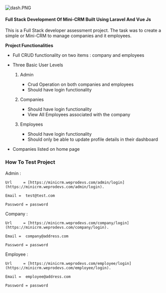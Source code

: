 
![dash.PNG](https://cdn.hashnode.com/res/hashnode/image/upload/v1614299848329/PPtlSBlNk.png)

#### Full Stack Development Of Mini-CRM Built Using Laravel And Vue Js

This is a Full Stack developer assessment project. The task was to create a simple or Mini-CRM to manage companies and it employees. 

**Project Functionalities**


- Full CRUD functionality on two items : company and employees

- Three Basic User Levels

     1. Admin

        -  Crud Operation on both companies and employees
        -  Should have login functionality

     2. Companies

         - Should have login functionality
         - View All Employees associated with the company

     3. Employees

         - Should have login functionality 
         - Should only be able to update profile details in their dashboard

- Companies listed on home page

   
### How To Test Project

Admin :  

    Url     = [https://minicrm.weprodevs.com/admin/login](https://minicrm.weprodevs.com/admin/login).

    Email =  test@test.com

    Password = password


Company : 

    Url     = [https://minicrm.weprodevs.com/company/login](https://minicrm.weprodevs.com/company/login).

    Email =  company@address.com

    Password = password


Employee : 

    Url     = [https://minicrm.weprodevs.com/employee/login](https://minicrm.weprodevs.com/employee/login).

    Email =  employee@address.com

    Password = password

